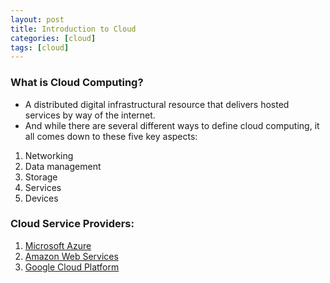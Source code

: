 ```yaml
---
layout: post
title: Introduction to Cloud
categories: [cloud]
tags: [cloud]
---
```


### What is Cloud Computing?

- A distributed digital infrastructural resource that delivers hosted services by way of the internet.
- And while there are several different ways to define cloud computing, it all comes down to these five key aspects:

1. Networking
2. Data management
3. Storage
4. Services
5. Devices


### Cloud Service Providers:

1. [Microsoft Azure](../cloud/azure/introductiontoazure)
2. [Amazon Web Services](../cloud/aws/introductiontoaws)
3. [Google Cloud Platform](../cloud/gcp/introductiontogcp)
